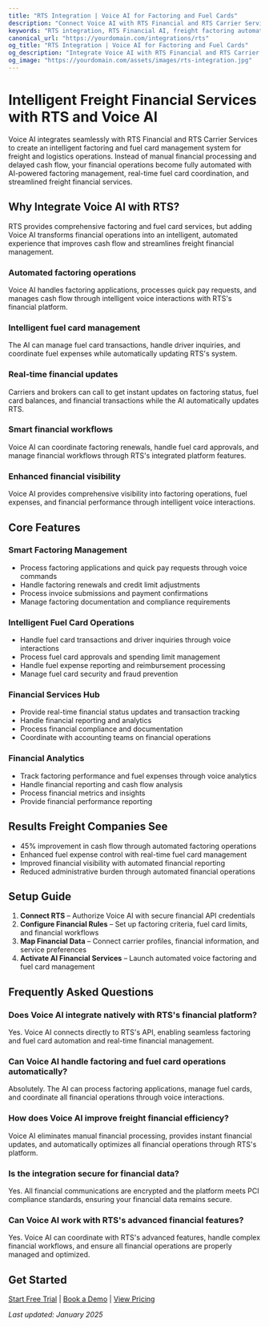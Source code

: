 ```yaml
---
title: "RTS Integration | Voice AI for Factoring and Fuel Cards"
description: "Connect Voice AI with RTS Financial and RTS Carrier Services to automate factoring operations, handle fuel card management, and streamline freight financial services. Built for carriers and brokers who want intelligent financial automation and better cash flow management."
keywords: "RTS integration, RTS Financial AI, freight factoring automation, trucking fuel cards AI, logistics factoring AI, RTS voice assistant"
canonical_url: "https://yourdomain.com/integrations/rts"
og_title: "RTS Integration | Voice AI for Factoring and Fuel Cards"
og_description: "Integrate Voice AI with RTS Financial and RTS Carrier Services to automate factoring operations, handle fuel card management, and streamline freight financial services."
og_image: "https://yourdomain.com/assets/images/rts-integration.jpg"
---
```


# Intelligent Freight Financial Services with RTS and Voice AI

Voice AI integrates seamlessly with RTS Financial and RTS Carrier Services to create an intelligent factoring and fuel card management system for freight and logistics operations. Instead of manual financial processing and delayed cash flow, your financial operations become fully automated with AI-powered factoring management, real-time fuel card coordination, and streamlined freight financial services.

## Why Integrate Voice AI with RTS?

RTS provides comprehensive factoring and fuel card services, but adding Voice AI transforms financial operations into an intelligent, automated experience that improves cash flow and streamlines freight financial management.

### Automated factoring operations
Voice AI handles factoring applications, processes quick pay requests, and manages cash flow through intelligent voice interactions with RTS's financial platform.

### Intelligent fuel card management
The AI can manage fuel card transactions, handle driver inquiries, and coordinate fuel expenses while automatically updating RTS's system.

### Real-time financial updates
Carriers and brokers can call to get instant updates on factoring status, fuel card balances, and financial transactions while the AI automatically updates RTS.

### Smart financial workflows
Voice AI can coordinate factoring renewals, handle fuel card approvals, and manage financial workflows through RTS's integrated platform features.

### Enhanced financial visibility
Voice AI provides comprehensive visibility into factoring operations, fuel expenses, and financial performance through intelligent voice interactions.

## Core Features

### Smart Factoring Management
- Process factoring applications and quick pay requests through voice commands
- Handle factoring renewals and credit limit adjustments
- Process invoice submissions and payment confirmations
- Manage factoring documentation and compliance requirements

### Intelligent Fuel Card Operations
- Handle fuel card transactions and driver inquiries through voice interactions
- Process fuel card approvals and spending limit management
- Handle fuel expense reporting and reimbursement processing
- Manage fuel card security and fraud prevention

### Financial Services Hub
- Provide real-time financial status updates and transaction tracking
- Handle financial reporting and analytics
- Process financial compliance and documentation
- Coordinate with accounting teams on financial operations

### Financial Analytics
- Track factoring performance and fuel expenses through voice analytics
- Handle financial reporting and cash flow analysis
- Process financial metrics and insights
- Provide financial performance reporting

## Results Freight Companies See

- 45% improvement in cash flow through automated factoring operations
- Enhanced fuel expense control with real-time fuel card management
- Improved financial visibility with automated financial reporting
- Reduced administrative burden through automated financial operations

## Setup Guide

1. **Connect RTS** – Authorize Voice AI with secure financial API credentials
2. **Configure Financial Rules** – Set up factoring criteria, fuel card limits, and financial workflows
3. **Map Financial Data** – Connect carrier profiles, financial information, and service preferences
4. **Activate AI Financial Services** – Launch automated voice factoring and fuel card management


## Frequently Asked Questions

### Does Voice AI integrate natively with RTS's financial platform?
Yes. Voice AI connects directly to RTS's API, enabling seamless factoring and fuel card automation and real-time financial management.

### Can Voice AI handle factoring and fuel card operations automatically?
Absolutely. The AI can process factoring applications, manage fuel cards, and coordinate all financial operations through voice interactions.

### How does Voice AI improve freight financial efficiency?
Voice AI eliminates manual financial processing, provides instant financial updates, and automatically optimizes all financial operations through RTS's platform.

### Is the integration secure for financial data?
Yes. All financial communications are encrypted and the platform meets PCI compliance standards, ensuring your financial data remains secure.

### Can Voice AI work with RTS's advanced financial features?
Yes. Voice AI can coordinate with RTS's advanced features, handle complex financial workflows, and ensure all financial operations are properly managed and optimized.

## Get Started

[Start Free Trial](https://yourdomain.com/trial) | [Book a Demo](https://yourdomain.com/demo) | [View Pricing](https://yourdomain.com/pricing)

*Last updated: January 2025*
